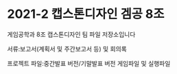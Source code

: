# 2021-2 캡스톤디자인 겜공 8조
게임공학과 8조 캡스톤디자인 팀 파일 저장소입니다

서류:보고서(계획서 및 주간보고서 등) 및 회의록


프로젝트 파일:중간발표 버전/기말발표 버전 게임파일 및 실행파일
